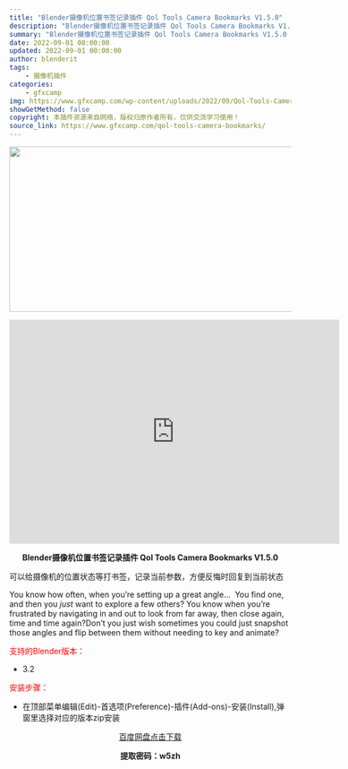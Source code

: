 ```yaml
---
title: "Blender摄像机位置书签记录插件 Qol Tools Camera Bookmarks V1.5.0"
description: "Blender摄像机位置书签记录插件 Qol Tools Camera Bookmarks V1.5.0 可以给摄像机的位置状态等打书签，记录当前参数，方便反悔时回复到当前状态 You know ho..."
summary: "Blender摄像机位置书签记录插件 Qol Tools Camera Bookmarks V1.5.0 可以给摄像机的位置状态等打书签，记录当前参数，方便反悔时回复到当前状态 You know ho..."
date: 2022-09-01 00:00:00
updated: 2022-09-01 00:00:00
author: blenderit
tags: 
    - 摄像机插件
categories:
    - gfxcamp
img: https://www.gfxcamp.com/wp-content/uploads/2022/09/Qol-Tools-Camera-Bookmarks.jpg
showGetMethod: false
copyright: 本插件资源来自网络，版权归原作者所有，仅供交流学习使用！
source_link: https://www.gfxcamp.com/qol-tools-camera-bookmarks/
---
```

<div><p><img decoding="async" class="aligncenter size-full wp-image-106608" src="https://www.gfxcamp.com/wp-content/uploads/2022/09/Qol-Tools-Camera-Bookmarks.jpg" data-src="https://www.gfxcamp.com/wp-content/uploads/2022/09/Qol-Tools-Camera-Bookmarks.jpg" alt="" width="590" height="295" data-srcset="https://www.gfxcamp.com/wp-content/uploads/2022/09/Qol-Tools-Camera-Bookmarks.jpg 590w, https://www.gfxcamp.com/wp-content/uploads/2022/09/Qol-Tools-Camera-Bookmarks-150x75.jpg 150w" data-sizes="(max-width: 590px) 100vw, 590px"></p><p style="text-align: center;"><iframe loading="lazy" src="https://player.youku.com/embed/XNTg5OTY1MDQ1Mg==" width="590" height="400" frameborder="0" allowfullscreen="allowfullscreen" data-mce-fragment="1"></iframe></p><p style="text-align: center;"><strong>Blender摄像机位置书签记录插件 Qol Tools Camera Bookmarks V1.5.0</strong></p><p>可以给摄像机的位置状态等打书签，记录当前参数，方便反悔时回复到当前状态</p><p>You know how often, when you’re setting up a great angle…  You find one, and then you <i>just </i>want to explore a few others? You know when you’re frustrated by navigating in and out to look from far away, then close again, time and time again?Don’t you just wish sometimes you could just snapshot those angles and flip between them without needing to key and animate?</p><p style="text-align: left;"><span style="color: #ff0000;">支持的Blender版本：</span></p><ul>
<li style="text-align: left;">3.2</li>
</ul><p style="text-align: left;"><span style="color: #ff0000;">安装步骤：</span></p><ul>
<li>在顶部菜单编辑(Edit)-首选项(Preference)-插件(Add-ons)-安装(Install),弹窗里选择对应的版本zip安装</li>
</ul><p style="text-align: center;"><a class="maxbutton-3 maxbutton maxbutton-baidu" target="_blank" rel="noopener" href="https://pan.baidu.com/s/1DMYPieGP8rzO8w-G913ErQ?pwd=w5zh"><span class="mb-text">百度网盘点击下载</span></a></p><p style="text-align: center;"><strong>提取密码：w5zh</strong></p></div>
